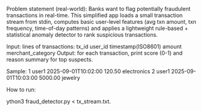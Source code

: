 Problem statement (real-world):
Banks want to flag potentially fraudulent transactions in real-time. This simplified app loads a small
transaction stream from stdin, computes basic user-level features (avg txn amount, txn frequency, time-of-day patterns)
and applies a lightweight rule-based + statistical anomaly detector to rank suspicious transactions.

Input: lines of transactions: tx_id user_id timestamp(ISO8601) amount merchant_category
Output: for each transaction, print score (0-1) and reason summary for top suspects.

Sample:
1 user1 2025-09-01T10:02:00 120.50 electronics
2 user1 2025-09-01T10:03:00 5000.00 jewelry

How to run:

ython3 fraud_detector.py < tx_stream.txt.
